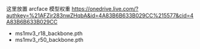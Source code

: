 这里放置 arcface 模型权重
https://onedrive.live.com/?authkey=%21AFZjr283nwZHqbA&id=4A83B6B633B029CC%215577&cid=4A83B6B633B029CC
- ms1mv3_r18_backbone.pth
- ms1mv3_r50_backbone.pth